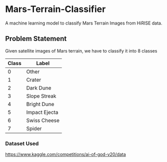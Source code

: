 # Mars-Terrain-Classifier
A machine learning model to classify Mars Terrain Images from HiRISE data.

## Problem Statement
Given satellite images of Mars terrain, we have to classify it into 8 classes

|Class	|Label |
| ---- | ---- |
|0	|Other|
|1|	Crater|
|2|	Dark Dune|
|3|	Slope Streak|
|4|	Bright Dune|
|5|	Impact Ejecta|
|6|	Swiss Cheese|
|7|	Spider|
### Dataset Used
https://www.kaggle.com/competitions/ai-of-god-v20/data
